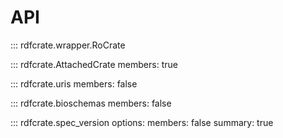 # API

::: rdfcrate.wrapper.RoCrate

::: rdfcrate.AttachedCrate
    members: true

::: rdfcrate.uris
    members: false

::: rdfcrate.bioschemas
    members: false

::: rdfcrate.spec_version
    options:
        members: false
        summary: true
